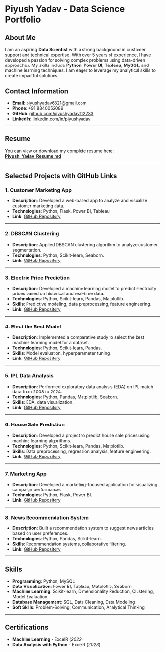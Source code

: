 # Piyush Yadav - Data Science Portfolio

## About Me
I am an aspiring **Data Scientist** with a strong background in customer support and technical expertise. With over 5 years of experience, I have developed a passion for solving complex problems using data-driven approaches. My skills include **Python**, **Power BI**, **Tableau**, **MySQL**, and machine learning techniques. I am eager to leverage my analytical skills to create impactful solutions.

## Contact Information
- **Email**: piyushyadav6821@gmail.com  
- **Phone**: +91 8840052089  
- **GitHub**: [github.com/piyushyadav112233](https://github.com/piyushyadav112233)  
- **LinkedIn**: [linkedin.com/in/piyushyadav](#)  

---

## Resume
You can view or download my complete resume here:  
**[Piyush_Yadav_Resume.md](#)**  

---

## Selected Projects with GitHub Links

### 1. **Customer Marketing App**
- **Description**: Developed a web-based app to analyze and visualize customer marketing data.
- **Technologies**: Python, Flask, Power BI, Tableau.  
- **Link**: [GitHub Repository](https://github.com/piyushyadav112233/customer.app)

---

### 2. **DBSCAN Clustering**
- **Description**: Applied DBSCAN clustering algorithm to analyze customer segmentation.
- **Technologies**: Python, Scikit-learn, Seaborn.  
- **Link**: [GitHub Repository](https://github.com/piyushyadav112233/DBSCAN-)

---

### 3. **Electric Price Prediction**
- **Description**: Developed a machine learning model to predict electricity prices based on historical and real-time data.
- **Technologies**: Python, Scikit-learn, Pandas, Matplotlib.  
- **Skills**: Predictive modeling, data preprocessing, feature engineering.  
- **Link**: [GitHub Repository](https://github.com/piyushyadav112233/Electric-Price-Predict)

---

### 4. **Elect the Best Model**
- **Description**: Implemented a comparative study to select the best machine learning model for a dataset.
- **Technologies**: Python, Scikit-learn, Pandas.  
- **Skills**: Model evaluation, hyperparameter tuning.  
- **Link**: [GitHub Repository](https://github.com/piyushyadav112233/elect-the-Best-Model-from-Multiple-Learning-Algorithms.)

---

### 5. **IPL Data Analysis**
- **Description**: Performed exploratory data analysis (EDA) on IPL match data from 2008 to 2024.
- **Technologies**: Python, Pandas, Matplotlib, Seaborn.  
- **Skills**: EDA, data visualization.  
- **Link**: [GitHub Repository](https://github.com/piyushyadav112233/IPL-2008-2024)

---

### 6. **House Sale Prediction**
- **Description**: Developed a project to predict house sale prices using machine learning algorithms.
- **Technologies**: Python, Scikit-learn, Pandas, Matplotlib.  
- **Skills**: Data preprocessing, regression analysis, feature engineering.  
- **Link**: [GitHub Repository](https://github.com/piyushyadav112233/housesale-)

---

### 7. **Marketing App**
- **Description**: Developed a marketing-focused application for visualizing campaign performance.
- **Technologies**: Python, Flask, Power BI.  
- **Link**: [GitHub Repository](https://github.com/piyushyadav112233/markting.app)

---

### 8. **News Recommendation System**
- **Description**: Built a recommendation system to suggest news articles based on user preferences.
- **Technologies**: Python, Pandas, Scikit-learn.  
- **Skills**: Recommendation systems, collaborative filtering.  
- **Link**: [GitHub Repository](https://github.com/piyushyadav112233/news_recoomended.ipynb)

---

## Skills
- **Programming**: Python, MySQL  
- **Data Visualization**: Power BI, Tableau, Matplotlib, Seaborn  
- **Machine Learning**: Scikit-learn, Dimensionality Reduction, Clustering, Model Evaluation  
- **Database Management**: SQL, Data Cleaning, Data Modeling  
- **Soft Skills**: Problem-Solving, Communication, Analytical Thinking  

---

## Certifications
- **Machine Learning** - ExcelR (*2022*)  
- **Data Analysis with Python** - ExcelR (*2023*)  